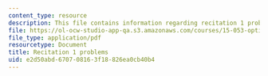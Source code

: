 ```yaml
---
content_type: resource
description: This file contains information regarding recitation 1 problems.
file: https://ol-ocw-studio-app-qa.s3.amazonaws.com/courses/15-053-optimization-methods-in-management-science-spring-2013/e2d50abd670708163f18826ea0cb40b4_MIT15_053S13_rec01.pdf
file_type: application/pdf
resourcetype: Document
title: Recitation 1 problems
uid: e2d50abd-6707-0816-3f18-826ea0cb40b4
---
```

